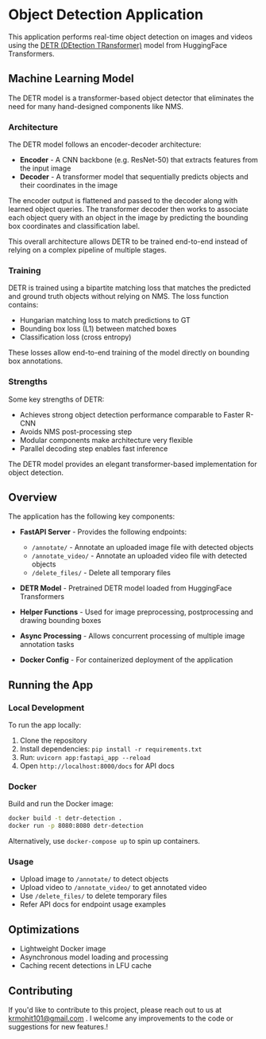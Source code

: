 # Object Detection Application

This application performs real-time object detection on images and videos using the [DETR (DEtection TRansformer)](https://arxiv.org/abs/2005.12872) model from HuggingFace Transformers.

## Machine Learning Model

The DETR model is a transformer-based object detector that eliminates the need for many hand-designed components like NMS.

### Architecture

The DETR model follows an encoder-decoder architecture:

- **Encoder** - A CNN backbone (e.g. ResNet-50) that extracts features from the input image
- **Decoder** - A transformer model that sequentially predicts objects and their coordinates in the image

The encoder output is flattened and passed to the decoder along with learned object queries. The transformer decoder then works to associate each object query with an object in the image by predicting the bounding box coordinates and classification label.

This overall architecture allows DETR to be trained end-to-end instead of relying on a complex pipeline of multiple stages.

### Training 

DETR is trained using a bipartite matching loss that matches the predicted and ground truth objects without relying on NMS. The loss function contains:

- Hungarian matching loss to match predictions to GT
- Bounding box loss (L1) between matched boxes
- Classification loss (cross entropy)

These losses allow end-to-end training of the model directly on bounding box annotations.

### Strengths

Some key strengths of DETR:

- Achieves strong object detection performance comparable to Faster R-CNN  
- Avoids NMS post-processing step
- Modular components make architecture very flexible
- Parallel decoding step enables fast inference

The DETR model provides an elegant transformer-based implementation for object detection.

## Overview

The application has the following key components:

- **FastAPI Server** - Provides the following endpoints:

    - `/annotate/` - Annotate an uploaded image file with detected objects
    - `/annotate_video/` - Annotate an uploaded video file with detected objects 
    - `/delete_files/` - Delete all temporary files

- **DETR Model** - Pretrained DETR model loaded from HuggingFace Transformers

- **Helper Functions** - Used for image preprocessing, postprocessing and drawing bounding boxes 

- **Async Processing** - Allows concurrent processing of multiple image annotation tasks  

- **Docker Config** - For containerized deployment of the application

## Running the App 

### Local Development

To run the app locally:

1. Clone the repository
2. Install dependencies: `pip install -r requirements.txt`  
3. Run: `uvicorn app:fastapi_app --reload`
4. Open `http://localhost:8000/docs` for API docs  

### Docker

Build and run the Docker image:

```bash
docker build -t detr-detection .
docker run -p 8080:8080 detr-detection
```

Alternatively, use `docker-compose up` to spin up containers. 

### Usage

- Upload image to `/annotate/` to detect objects
- Upload video to `/annotate_video/` to get annotated video
- Use `/delete_files/` to delete temporary files 
- Refer API docs for endpoint usage examples

## Optimizations

- Lightweight Docker image
- Asynchronous model loading and processing 
- Caching recent detections in LFU cache

## Contributing

If you'd like to contribute to this project, please reach out to us at krmohit101@gmail.com . I welcome any improvements to the code or suggestions for new features.!